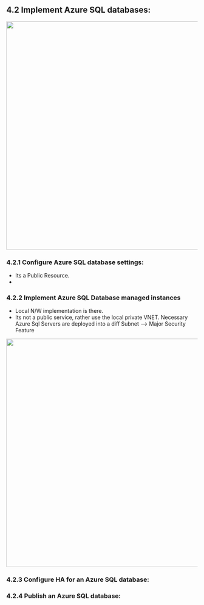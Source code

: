 ## 4.2 Implement Azure SQL databases:


<img src="https://user-images.githubusercontent.com/24938159/122638347-37751000-d111-11eb-91d1-3348311947ba.png" width="600">


### 4.2.1 Configure Azure SQL database settings:

* Its a Public Resource.
* 

### 4.2.2 Implement Azure SQL Database managed instances

* Local N/W implementation is there.
* Its not a public service, rather use the local private VNET. Necessary Azure Sql Servers are deployed into a diff Subnet --> Major Security Feature

<img src="https://user-images.githubusercontent.com/24938159/122639253-8c675500-d116-11eb-9afb-684e060ea3ed.png" width="600">



### 4.2.3 Configure HA for an Azure SQL database:


### 4.2.4 Publish an Azure SQL database:

